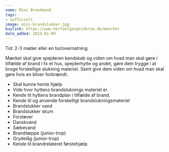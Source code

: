 ```yaml
---
name: Mini Brandmand
tags:
- uofficielt
image: mini-brandslukker.jpg
buylink: https://www.herfoelgespejderne.dk/maerker
date_added: 2023-01-09
---
```

Tid: 2-3 møder eller en tur/overnatning.

Mærket skal give spejderen kendskab og viden om hvad man skal gøre i tilfælde af brand i fx et hus, spejderhytte og andet, gøre dem trygge i at bruge forskellige slukning materiel.
Samt give dem viden om hvad man skal gøre hvis en bliver forbrændt.

- Skal kunne hente hjælp
- Vide hvor hyttens brandsluknings materiel er.
- Kende til hyttens brandplan i tilfælde af brand.
- Kende til og anvende forskelligt brandslukningsmateriel
- Brandslukker vand
- Brandslukker skum
- Forstøver
- Danskvand
- Sæbevand
- Brandtæppe (junior-trop)
- Grydelåg (junior-trop)
- Kende til brandrelateret førstehjælp
